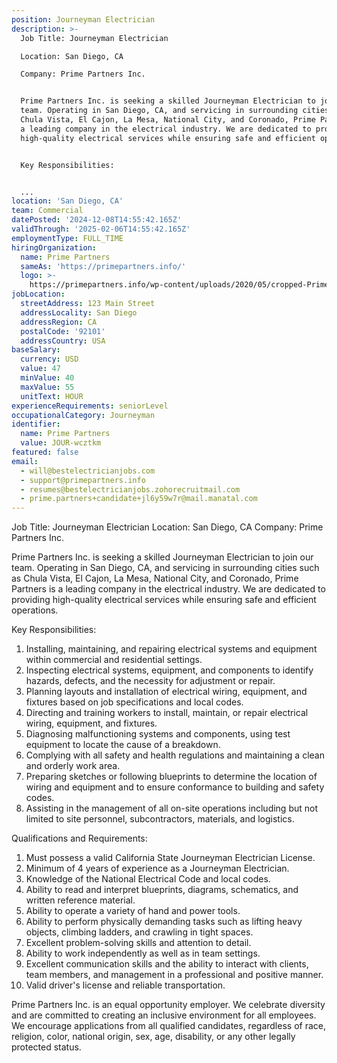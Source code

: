 ```yaml
---
position: Journeyman Electrician
description: >-
  Job Title: Journeyman Electrician

  Location: San Diego, CA

  Company: Prime Partners Inc.


  Prime Partners Inc. is seeking a skilled Journeyman Electrician to join our
  team. Operating in San Diego, CA, and servicing in surrounding cities such as
  Chula Vista, El Cajon, La Mesa, National City, and Coronado, Prime Partners is
  a leading company in the electrical industry. We are dedicated to providing
  high-quality electrical services while ensuring safe and efficient operations.


  Key Responsibilities:


  ...
location: 'San Diego, CA'
team: Commercial
datePosted: '2024-12-08T14:55:42.165Z'
validThrough: '2025-02-06T14:55:42.165Z'
employmentType: FULL_TIME
hiringOrganization:
  name: Prime Partners
  sameAs: 'https://primepartners.info/'
  logo: >-
    https://primepartners.info/wp-content/uploads/2020/05/cropped-Prime-Partners-Logo-NO-BG-1-1.png
jobLocation:
  streetAddress: 123 Main Street
  addressLocality: San Diego
  addressRegion: CA
  postalCode: '92101'
  addressCountry: USA
baseSalary:
  currency: USD
  value: 47
  minValue: 40
  maxValue: 55
  unitText: HOUR
experienceRequirements: seniorLevel
occupationalCategory: Journeyman
identifier:
  name: Prime Partners
  value: JOUR-wcztkm
featured: false
email:
  - will@bestelectricianjobs.com
  - support@primepartners.info
  - resumes@bestelectricianjobs.zohorecruitmail.com
  - prime.partners+candidate+jl6y59w7r@mail.manatal.com
---
```




Job Title: Journeyman Electrician
Location: San Diego, CA
Company: Prime Partners Inc.

Prime Partners Inc. is seeking a skilled Journeyman Electrician to join our team. Operating in San Diego, CA, and servicing in surrounding cities such as Chula Vista, El Cajon, La Mesa, National City, and Coronado, Prime Partners is a leading company in the electrical industry. We are dedicated to providing high-quality electrical services while ensuring safe and efficient operations.

Key Responsibilities:

1. Installing, maintaining, and repairing electrical systems and equipment within commercial and residential settings.
2. Inspecting electrical systems, equipment, and components to identify hazards, defects, and the necessity for adjustment or repair.
3. Planning layouts and installation of electrical wiring, equipment, and fixtures based on job specifications and local codes.
4. Directing and training workers to install, maintain, or repair electrical wiring, equipment, and fixtures.
5. Diagnosing malfunctioning systems and components, using test equipment to locate the cause of a breakdown.
6. Complying with all safety and health regulations and maintaining a clean and orderly work area.
7. Preparing sketches or following blueprints to determine the location of wiring and equipment and to ensure conformance to building and safety codes.
8. Assisting in the management of all on-site operations including but not limited to site personnel, subcontractors, materials, and logistics.

Qualifications and Requirements:

1. Must possess a valid California State Journeyman Electrician License.
2. Minimum of 4 years of experience as a Journeyman Electrician.
3. Knowledge of the National Electrical Code and local codes.
4. Ability to read and interpret blueprints, diagrams, schematics, and written reference material.
5. Ability to operate a variety of hand and power tools.
6. Ability to perform physically demanding tasks such as lifting heavy objects, climbing ladders, and crawling in tight spaces.
7. Excellent problem-solving skills and attention to detail.
8. Ability to work independently as well as in team settings.
9. Excellent communication skills and the ability to interact with clients, team members, and management in a professional and positive manner.
10. Valid driver's license and reliable transportation.

Prime Partners Inc. is an equal opportunity employer. We celebrate diversity and are committed to creating an inclusive environment for all employees. We encourage applications from all qualified candidates, regardless of race, religion, color, national origin, sex, age, disability, or any other legally protected status.